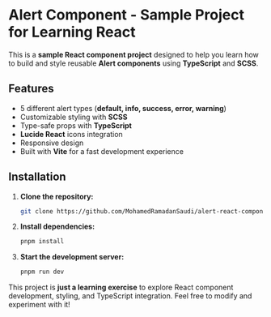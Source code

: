 # Alert Component - Sample Project for Learning React

This is a **sample React component project** designed to help you learn how to build and style reusable **Alert components** using **TypeScript** and **SCSS**.

## Features

- 5 different alert types (**default, info, success, error, warning**)
- Customizable styling with **SCSS**
- Type-safe props with **TypeScript**
- **Lucide React** icons integration
- Responsive design
- Built with **Vite** for a fast development experience

## Installation

1. **Clone the repository:**

   ```bash
   git clone https://github.com/MohamedRamadanSaudi/alert-react-component.git
   ```

2. **Install dependencies:**

   ```bash
   pnpm install
   ```

3. **Start the development server:**

   ```bash
   pnpm run dev
   ```

This project is **just a learning exercise** to explore React component development, styling, and TypeScript integration. Feel free to modify and experiment with it!
